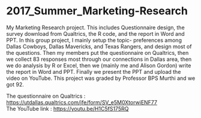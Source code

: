 # 2017_Summer_Marketing-Research
My Marketing Research project. 
This includes Questionnaire design, the survey download from Qualtrics, the R code, and the report in Word and PPT. 
In this group project, I mainly setup the topic- preferences among Dallas Cowboys, Dallas Mavericks, and Texas Rangers, and design most of the questions. Then my members put the questionnaire on Qualtrics, then we collect 83 responses most through our connections in Dallas area, then we do analysis by R or Excel, then we (mainly me and Alison Gordon) write the report in Word and PPT. Finally we present the PPT and upload the video on YouTube. 
This project was graded by Professor BPS Murthi and we got 92. 

The questionnaire on Qualtrics : https://utdallas.qualtrics.com/jfe/form/SV_e5M0XtorwiENF77  
The YouTube link : https://youtu.be/H1C5fS175RQ
